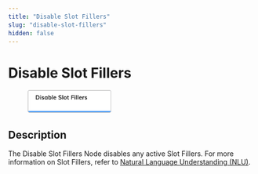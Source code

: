 ```yaml
---
title: "Disable Slot Fillers" 
slug: "disable-slot-fillers" 
hidden: false 
---
```

# Disable Slot Fillers

<figure>
  <img class="image-center" src="../../../../../static/img/_assets/ai/build/node-reference/ai/disable-slot-fillers.png" width="40%" />
</figure>

## Description

The Disable Slot Fillers Node disables any active Slot Fillers. For more information on Slot Fillers, refer to [Natural Language Understanding (NLU)](../../../empower/nlu/overview.md).